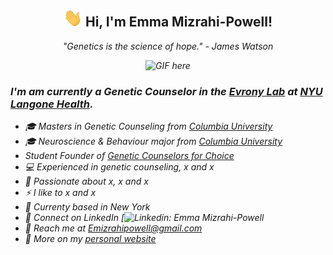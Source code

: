   
<div align="center">
  <h2>
    <img src="https://raw.githubusercontent.com/khaeuk/khaeuk/master/assets/wave.gif" width="30px">  Hi, I'm Emma Mizrahi-Powell! 
  </h2>
</div>  
 
<p float="middle" align="middle">
  <i>"Genetics is the science of hope." - James Watson
</p> 

<p float="middle" align="middle">
<img width=50% " src="https://github.com/mizpo/mizpo/blob/main/dnaemp.gif" alt="GIF here" /></p>
 

<!---![Header image](https://raw.githubusercontent.com/jayrajroshan/jayrajroshan/master/Assets/myHeader.jpg)--->

### I'm am currently a Genetic Counselor in the [Evrony Lab](https://www.evronylab.org/) at [NYU Langone Health](https://med.nyu.edu/centers-programs/human-genetics-genomics/). 
- 🎓 Masters in Genetic Counseling from [Columbia University](https://www.vagelos.columbia.edu/education/academic-programs/program-genetic-counseling/ms-genetic-counseling)
- 🎓 Neuroscience & Behaviour major from [Columbia University](https://psychology.columbia.edu/content/neuroscience-behavior-major)
- Student Founder of [Genetic Counselors for Choice ](https://www.vagelos.columbia.edu/education/academic-programs/program-genetic-counseling/genetic-counselors-choice)
- 💻 Experienced in genetic counseling, x and x
- 🌱 Passionate about x, x and x
- ⚡  I like to x and x
- 📍 Currenty based in New York
- 🔹 Connect on LinkedIn [![Linkedin: Emma Mizrahi-Powell]() 
- 🔹 Reach me at Emizrahipowell@gmail.com
- 🔹 More on my [personal website]() 
